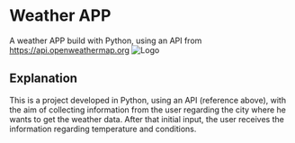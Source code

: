 # Weather APP

A weather APP build with Python, using an API from https://api.openweathermap.org
![Logo](https://openweathermap.org/themes/openweathermap/assets/img/logo_white_cropped.png)


## Explanation

This is a project developed in Python, using an API (reference above), with the aim of collecting information from the user regarding the city where he wants to get the weather data.
After that initial input, the user receives the information regarding temperature and conditions.
